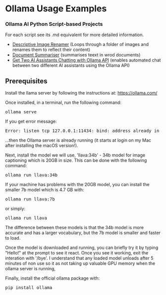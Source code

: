 # Ollama Usage Examples
### Ollama AI Python Script-based Projects

For each script see its .md equivalent for more detailed information.

* [Descriptive Image Renamer](ai_descriptive_image_renamer.md) (Loops through a folder of images and renames them to reflect their content)
* [Document Summariser](ollama_document_summariser.md) (summarises teext in wrod documents)
* [Get Two AI Assistants Chatting with Ollama API](ollama_two_AIs_chat.md) (enables automated chat between two different AI assistants using the Ollama API)
## Prerequisites
Install the llama server by following the instructions at:
https://ollama.com/

Once installed, in a terminal, run the following command:
<pre>ollama serve</pre>

If you get error message:
<pre>Error: listen tcp 127.0.0.1:11434: bind: address already in use
</pre> ...then the Ollama server is already running (it starts at login on my Mac after installing the macOS version!).

Next, install the model we will use, 'llava:34b' - 34b model for image captioning
which is 20GB in size. This can be done with the following command:
<pre>ollama run llava:34b</pre>

If your machine has problems with the 20GB model, you can install the smaller 7b model which is 4.7 GB with:
<pre>ollama run llava:7b</pre>
or simply:
<pre>ollama run llava</pre>

The difference between these models is that the 34b model is more accurate and has a larger vocabulary, but the 7b model is smaller and faster to load.

Once the model is downloaded and running, you can briefly try it by typing "Hello!" at the prompt to see it react.
Once you see it working, exit the interation with '/bye'.
I understand that any loaded model unloads after 5 minutes of non use so it as not taking up valuable GPU memory when the ollama server is running,

Finally, install the official ollama package with:
<pre>pip install ollama</pre>